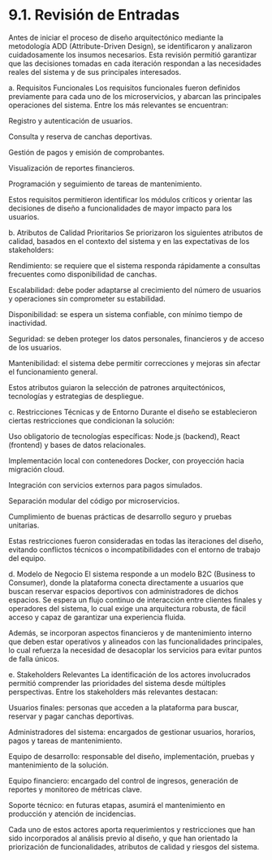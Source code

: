# 9.1. Revisión de Entradas

Antes de iniciar el proceso de diseño arquitectónico mediante la metodología ADD (Attribute-Driven Design), se identificaron y analizaron cuidadosamente los insumos necesarios. Esta revisión permitió garantizar que las decisiones tomadas en cada iteración respondan a las necesidades reales del sistema y de sus principales interesados.

a. Requisitos Funcionales
Los requisitos funcionales fueron definidos previamente para cada uno de los microservicios, y abarcan las principales operaciones del sistema. Entre los más relevantes se encuentran:

Registro y autenticación de usuarios.

Consulta y reserva de canchas deportivas.

Gestión de pagos y emisión de comprobantes.

Visualización de reportes financieros.

Programación y seguimiento de tareas de mantenimiento.

Estos requisitos permitieron identificar los módulos críticos y orientar las decisiones de diseño a funcionalidades de mayor impacto para los usuarios.

b. Atributos de Calidad Prioritarios
Se priorizaron los siguientes atributos de calidad, basados en el contexto del sistema y en las expectativas de los stakeholders:

Rendimiento: se requiere que el sistema responda rápidamente a consultas frecuentes como disponibilidad de canchas.

Escalabilidad: debe poder adaptarse al crecimiento del número de usuarios y operaciones sin comprometer su estabilidad.

Disponibilidad: se espera un sistema confiable, con mínimo tiempo de inactividad.

Seguridad: se deben proteger los datos personales, financieros y de acceso de los usuarios.

Mantenibilidad: el sistema debe permitir correcciones y mejoras sin afectar el funcionamiento general.

Estos atributos guiaron la selección de patrones arquitectónicos, tecnologías y estrategias de despliegue.

c. Restricciones Técnicas y de Entorno
Durante el diseño se establecieron ciertas restricciones que condicionan la solución:

Uso obligatorio de tecnologías específicas: Node.js (backend), React (frontend) y bases de datos relacionales.

Implementación local con contenedores Docker, con proyección hacia migración cloud.

Integración con servicios externos para pagos simulados.

Separación modular del código por microservicios.

Cumplimiento de buenas prácticas de desarrollo seguro y pruebas unitarias.

Estas restricciones fueron consideradas en todas las iteraciones del diseño, evitando conflictos técnicos o incompatibilidades con el entorno de trabajo del equipo.

d. Modelo de Negocio
El sistema responde a un modelo B2C (Business to Consumer), donde la plataforma conecta directamente a usuarios que buscan reservar espacios deportivos con administradores de dichos espacios. Se espera un flujo continuo de interacción entre clientes finales y operadores del sistema, lo cual exige una arquitectura robusta, de fácil acceso y capaz de garantizar una experiencia fluida.

Además, se incorporan aspectos financieros y de mantenimiento interno que deben estar operativos y alineados con las funcionalidades principales, lo cual refuerza la necesidad de desacoplar los servicios para evitar puntos de falla únicos.

e. Stakeholders Relevantes
La identificación de los actores involucrados permitió comprender las prioridades del sistema desde múltiples perspectivas. Entre los stakeholders más relevantes destacan:

Usuarios finales: personas que acceden a la plataforma para buscar, reservar y pagar canchas deportivas.

Administradores del sistema: encargados de gestionar usuarios, horarios, pagos y tareas de mantenimiento.

Equipo de desarrollo: responsable del diseño, implementación, pruebas y mantenimiento de la solución.

Equipo financiero: encargado del control de ingresos, generación de reportes y monitoreo de métricas clave.

Soporte técnico: en futuras etapas, asumirá el mantenimiento en producción y atención de incidencias.

Cada uno de estos actores aporta requerimientos y restricciones que han sido incorporados al análisis previo al diseño, y que han orientado la priorización de funcionalidades, atributos de calidad y riesgos del sistema.
